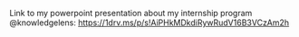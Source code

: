 

Link to my powerpoint presentation about my internship program @knowledgelens: https://1drv.ms/p/s!AiPHkMDkdiRywRudV16B3VCzAm2h